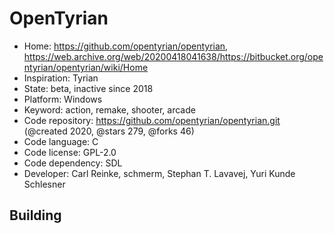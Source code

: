 # OpenTyrian

- Home: https://github.com/opentyrian/opentyrian, https://web.archive.org/web/20200418041638/https://bitbucket.org/opentyrian/opentyrian/wiki/Home
- Inspiration: Tyrian
- State: beta, inactive since 2018
- Platform: Windows
- Keyword: action, remake, shooter, arcade
- Code repository: https://github.com/opentyrian/opentyrian.git (@created 2020, @stars 279, @forks 46)
- Code language: C
- Code license: GPL-2.0
- Code dependency: SDL
- Developer: Carl Reinke, schmerm, Stephan T. Lavavej, Yuri Kunde Schlesner

## Building
